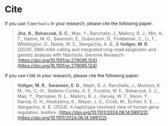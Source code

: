 # Cite

If you use `fibertools` in your research, please cite the following paper:

> **Jha, A.**, **Bohaczuk, S. C.**, Mao, Y., Ranchalis, J., Mallory, B. J., Min, A. T., Hamm, M. O., Swanson, E., Dubocanin, D., Finkbeiner, C., Li, T., Whittington, D., Noble, W. S., Stergachis, A. B., & **Vollger, M. R.** (2024). DNA-m6A calling and integrated long-read epigenetic and genetic analysis with fibertools. Genome Research. [https://doi.org/10.1101/gr.279095.124](https://doi.org/10.1101/gr.279095.124)

If you use `FIRE` in your research, please cite the following paper:

> **Vollger, M. R.**, **Swanson, E. G.**, Neph, S. J., Ranchalis, J., Munson, K. M., Ho, C.-H., Sedeño-Cortés, A. E., Fondrie, W. E., Bohaczuk, S. C., Mao, Y., Parmalee, N. L., Mallory, B. J., Harvey, W. T., Kwon, Y., Garcia, G. H., Hoekzema, K., Meyer, J. G., Cicek, M., Eichler, E. E., … Stergachis, A. B. (2024). A haplotype-resolved view of human gene regulation. bioRxiv. [https://doi.org/10.1101/2024.06.14.599122](https://doi.org/10.1101/2024.06.14.599122)